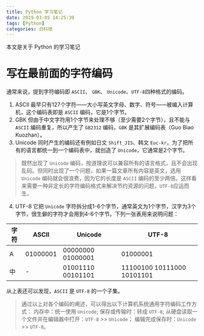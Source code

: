 ```yaml
---
title: Python 学习笔记
date: 2019-03-05 14:25:39
tags: [Python]
categories: 白科技
---
```

本文是关于 Python 的学习笔记
<!--more-->
# 写在最前面的字符编码
通常来说，提到字符编码即 `ASCII`、 `GBK`、 `Unicode`、`UTF-8`四种格式的编码。
1. ASCII
最早只有127个字符——大小写英文字母、数字、符号——被编入计算机，这个编码表即是 `ASCII` 编码，它是1个字节。
2. GBK
但由于中文字符用1个字节来处理不够（至少需要2个字节），且不能与 `ASCII` 编码重复，所以产生了 `GB2312` 编码，`GBK` 是其扩展编码表（Guo Biao Kuozhan）。
3. Unicode
同时产生的编码还有例如日文 `Shift_JIS`、韩文 `Euc-kr`，为了把所有的语言都统一到一个编码表中，就创造了 `Unicode`，它通常是2个字节。

> 既然出现了 `Unicode` 编码，按道理说可以兼容所有的语言格式，且不会出现乱码。但同时出现了一个问题，如果一篇文章所有内容是英文，选用 `Unicode` 编码就会很浪费，因为它的长度是 `ASCII` 编码的至少两倍。这样看来需要一种非定长的字符编码格式来解决节约资源的问题，`UTF-8`应运而生。

4. UTF-8
它把 `Unicode` 字符拆分成1-6个字节，通常英文为1个字节，汉字为3个字节，很生僻的字符才会用到4-6个字节。下列一张表用来说明问题：

| 字符 | ASCII | Unicode |UTF-8 |
| ------ | ------ | ------ | ------ |
| A | 01000001 | 00000000 01000001 | 01000001 |
| 中 | - | 01001110 00101101 | 11100100 10111000 10101101 |
从上表还可以发现，`ASCII` 是 `UTF-8` 的一个子集。
> 通过以上对各个编码的阐述，可以得出以下计算机系统通用字符编码工作方式：
> 内存中：统一使用 `Unicode`;
> 保存或传输时：转成 `UTF-8`;
> 从硬盘读取一个文件并在编辑器中打开：`UTF-8` >> `Unicode`；
> 编辑完成保存时：`Unicode` >> `UTF-8`。
